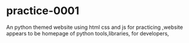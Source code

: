 # practice-0001
An python themed website using html css and js for practicing ,website appears to be homepage of python tools,libraries, for developers, 
